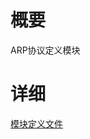 # 概要 #

ARP协议定义模块


# 详细 #

[模块定义文件](http://code.google.com/p/fpb/source/browse/trunk/com.fineqt.fpb.community/protocol/module/ArpProtocol.module)